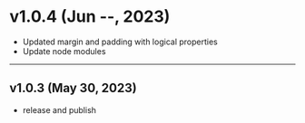 # v1.0.4 (Jun --, 2023)

- Updated margin and padding with logical properties
- Update node modules

---

## v1.0.3 (May 30, 2023)

- release and publish
